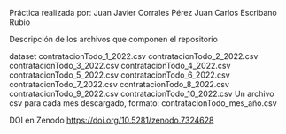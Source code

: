 Práctica realizada por:
Juan Javier Corrales Pérez
Juan Carlos Escribano Rubio

Descripción de los archivos que componen el repositorio

dataset
contratacionTodo_1_2022.csv
contratacionTodo_2_2022.csv
contratacionTodo_3_2022.csv
contratacionTodo_4_2022.csv
contratacionTodo_5_2022.csv
contratacionTodo_6_2022.csv
contratacionTodo_7_2022.csv
contratacionTodo_8_2022.csv
contratacionTodo_9_2022.csv
contratacionTodo_10_2022.csv
Un archivo csv para cada mes descargado, formato:
contratacionTodo_mes_año.csv

DOI en Zenodo
https://doi.org/10.5281/zenodo.7324628
